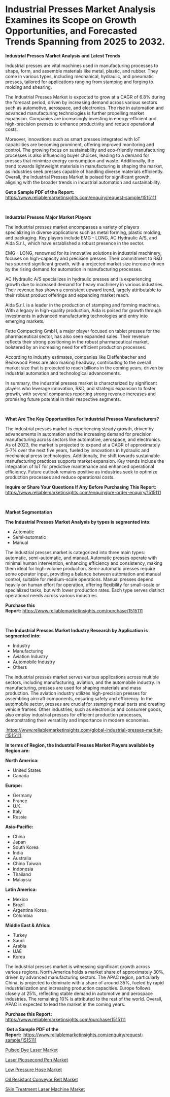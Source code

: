 <p><h1>Industrial Presses Market Analysis Examines its Scope on Growth Opportunities, and Forecasted Trends Spanning from 2025 to 2032.</h1></p><p><strong>Industrial Presses Market Analysis and Latest Trends</strong></p>
<p><p>Industrial presses are vital machines used in manufacturing processes to shape, form, and assemble materials like metal, plastic, and rubber. They come in various types, including mechanical, hydraulic, and pneumatic presses, tailored for applications ranging from stamping and forging to molding and shearing.</p><p>The Industrial Presses Market is expected to grow at a CAGR of 6.8% during the forecast period, driven by increasing demand across various sectors such as automotive, aerospace, and electronics. The rise in automation and advanced manufacturing technologies is further propelling market expansion. Companies are increasingly investing in energy-efficient and high-precision presses to enhance productivity and reduce operational costs.</p><p>Moreover, innovations such as smart presses integrated with IoT capabilities are becoming prominent, offering improved monitoring and control. The growing focus on sustainability and eco-friendly manufacturing processes is also influencing buyer choices, leading to a demand for presses that minimize energy consumption and waste. Additionally, the trend towards lightweight materials in manufacturing is shaping the market, as industries seek presses capable of handling diverse materials efficiently. Overall, the Industrial Presses Market is poised for significant growth, aligning with the broader trends in industrial automation and sustainability.</p></p>
<p><strong>Get a Sample PDF of the Report:&nbsp;</strong> <a href="https://www.reliablemarketinsights.com/enquiry/request-sample/1515111?utm_campaign=2956&utm_medium=2&utm_source=Github&utm_content=ia&utm_term=10042025&utm_id=industrial-presses">https://www.reliablemarketinsights.com/enquiry/request-sample/1515111</a></p>
<p>&nbsp;</p>
<p><strong>Industrial Presses Major Market Players</strong></p>
<p><p>The industrial presses market encompasses a variety of players specializing in diverse applications such as metal forming, plastic molding, and packaging. Key players include EMG - LONG, AC Hydraulic A/S, and Aida S.r.l., which have established a robust presence in the sector. </p><p>EMG - LONG, renowned for its innovative solutions in industrial machinery, focuses on high-capacity and precision presses. Their commitment to R&D has spurred significant growth, with a projected market size increase driven by the rising demand for automation in manufacturing processes.</p><p>AC Hydraulic A/S specializes in hydraulic presses and is experiencing growth due to increased demand for heavy machinery in various industries. Their revenue has shown a consistent upward trend, largely attributable to their robust product offerings and expanding market reach.</p><p>Aida S.r.l. is a leader in the production of stamping and forming machines. With a legacy in high-quality production, Aida is poised for growth through investments in advanced manufacturing technologies and entry into emerging markets.</p><p>Fette Compacting GmbH, a major player focused on tablet presses for the pharmaceutical sector, has also seen expanded sales. Their revenue reflects their strong positioning in the robust pharmaceutical market, bolstered by an increasing need for efficient production processes.</p><p>According to industry estimates, companies like Dieffenbacher and Beckwood Press are also making headway, contributing to the overall market size that is projected to reach billions in the coming years, driven by industrial automation and technological advancements.</p><p>In summary, the industrial presses market is characterized by significant players who leverage innovation, R&D, and strategic expansion to foster growth, with several companies reporting strong revenue increases and promising future potential in their respective segments.</p></p>
<p>&nbsp;</p>
<p><strong>What Are The Key Opportunities For Industrial Presses Manufacturers?</strong></p>
<p><p>The industrial presses market is experiencing steady growth, driven by advancements in automation and the increasing demand for precision manufacturing across sectors like automotive, aerospace, and electronics. As of 2023, the market is projected to expand at a CAGR of approximately 5-7% over the next five years, fueled by innovations in hydraulic and mechanical press technologies. Additionally, the shift towards sustainable manufacturing practices supports market expansion. Key trends include the integration of IoT for predictive maintenance and enhanced operational efficiency. Future outlook remains positive as industries seek to optimize production processes and reduce operational costs.</p></p>
<p><strong>Inquire or Share Your Questions If Any Before Purchasing This Report:</strong> <a href="https://www.reliablemarketinsights.com/enquiry/pre-order-enquiry/1515111?utm_campaign=2956&utm_medium=2&utm_source=Github&utm_content=ia&utm_term=10042025&utm_id=industrial-presses">https://www.reliablemarketinsights.com/enquiry/pre-order-enquiry/1515111</a></p>
<p>&nbsp;</p>
<p><strong>Market Segmentation</strong></p>
<p><strong>The Industrial Presses Market Analysis by types is segmented into:</strong></p>
<p><ul><li>Automatic</li><li>Semi-automatic</li><li>Manual</li></ul></p>
<p><p>The industrial presses market is categorized into three main types: automatic, semi-automatic, and manual. Automatic presses operate with minimal human intervention, enhancing efficiency and consistency, making them ideal for high-volume production. Semi-automatic presses require some operator input, providing a balance between automation and manual control, suitable for medium-scale operations. Manual presses depend heavily on human effort for operation, offering flexibility for small-scale or specialized tasks, but with lower production rates. Each type serves distinct operational needs across various industries.</p></p>
<p><strong>Purchase this Report:&nbsp;</strong><a href="https://www.reliablemarketinsights.com/purchase/1515111?utm_campaign=2956&utm_medium=2&utm_source=Github&utm_content=ia&utm_term=10042025&utm_id=industrial-presses">https://www.reliablemarketinsights.com/purchase/1515111</a></p>
<p>&nbsp;</p>
<p><strong>The Industrial Presses Market Industry Research by Application is segmented into:</strong></p>
<p><ul><li>Industry</li><li>Manufacturing</li><li>Aviation Industry</li><li>Automobile Industry</li><li>Others</li></ul></p>
<p><p>The industrial presses market serves various applications across multiple sectors, including manufacturing, aviation, and the automobile industry. In manufacturing, presses are used for shaping materials and mass production. The aviation industry utilizes high-precision presses for assembling aircraft components, ensuring safety and efficiency. In the automobile sector, presses are crucial for stamping metal parts and creating vehicle frames. Other industries, such as electronics and consumer goods, also employ industrial presses for efficient production processes, demonstrating their versatility and importance in modern economies.</p></p>
<p><a href="https://www.reliablemarketinsights.com/global-industrial-presses-market-r1515111?utm_campaign=2956&utm_medium=2&utm_source=Github&utm_content=ia&utm_term=10042025&utm_id=industrial-presses">&nbsp;https://www.reliablemarketinsights.com/global-industrial-presses-market-r1515111</a></p>
<p><strong>In terms of Region, the Industrial Presses Market Players available by Region are:</strong></p>
<p>
    <p> <strong> North America: </strong>
        <ul>
            <li>United States</li>
            <li>Canada</li>
        </ul>
        </p> 
    <p> <strong> Europe: </strong>
        <ul>
            <li>Germany</li>
            <li>France</li>
            <li>U.K.</li>
            <li>Italy</li>
            <li>Russia</li>
        </ul>
        </p> 
    <p> <strong> Asia-Pacific: </strong>
        <ul>
            <li>China</li>
            <li>Japan</li>
            <li>South Korea</li>
            <li>India</li>
            <li>Australia</li>
            <li>China Taiwan</li>
            <li>Indonesia</li>
            <li>Thailand</li>
            <li>Malaysia</li>
        </ul>
        </p> 
    <p> <strong> Latin America: </strong>
        <ul>
            <li>Mexico</li>
            <li>Brazil</li>
            <li>Argentina Korea</li>
            <li>Colombia</li>
        </ul>
        </p> 
    <p> <strong> Middle East & Africa: </strong>
        <ul>
            <li>Turkey</li>
            <li>Saudi</li>
            <li>Arabia</li>
            <li>UAE</li>
            <li>Korea</li>
        </ul>
    </p>
    </p>
<p><p>The industrial presses market is witnessing significant growth across various regions. North America holds a market share of approximately 30%, driven by advanced manufacturing sectors. The APAC region, particularly China, is projected to dominate with a share of around 35%, fueled by rapid industrialization and increasing production capacities. Europe follows closely at 25%, reflecting stable demand in automotive and aerospace industries. The remaining 10% is attributed to the rest of the world. Overall, APAC is expected to lead the market in the coming years.</p></p>
<p><strong>Purchase this Report: </strong><a href="https://www.reliablemarketinsights.com/purchase/1515111?utm_campaign=2956&utm_medium=2&utm_source=Github&utm_content=ia&utm_term=10042025&utm_id=industrial-presses">https://www.reliablemarketinsights.com/purchase/1515111</a></p>
<p>&nbsp;<strong>Get a Sample PDF of the Report:&nbsp;&nbsp;</strong><a href="https://www.reliablemarketinsights.com/enquiry/request-sample/1515111?utm_campaign=2956&utm_medium=2&utm_source=Github&utm_content=ia&utm_term=10042025&utm_id=industrial-presses">https://www.reliablemarketinsights.com/enquiry/request-sample/1515111</a></p>
<p><strong></strong></p>
<p><p><a href="https://www.linkedin.com/pulse/revolutionizing-success-in-depth-review-theglobal-pulsed-dye-izshe?utm_campaign=2956&utm_medium=2&utm_source=Github&utm_content=ia&utm_term=10042025&utm_id=industrial-presses">Pulsed Dye Laser Market</a></p><p><a href="https://www.linkedin.com/pulse/laser-picosecond-pen-market-drivers-challenges-forecast-br96e?utm_campaign=2956&utm_medium=2&utm_source=Github&utm_content=ia&utm_term=10042025&utm_id=industrial-presses">Laser Picosecond Pen Market</a></p><p><a href="https://github.com/giardafshaxb/Market-Research-Report-List-1/blob/main/low-pressure-hose-market.md?utm_campaign=2956&utm_medium=2&utm_source=Github&utm_content=ia&utm_term=10042025&utm_id=industrial-presses">Low Pressure Hose Market</a></p><p><a href="https://github.com/ludongfomban/Market-Research-Report-List-1/blob/main/oil-resistant-conveyor-belt-market.md?utm_campaign=2956&utm_medium=2&utm_source=Github&utm_content=ia&utm_term=10042025&utm_id=industrial-presses">Oil Resistant Conveyor Belt Market</a></p><p><a href="https://www.linkedin.com/pulse/success-formula-growing-skin-treatment-laser-machine-market-analysispromising-gz4ne?utm_campaign=2956&utm_medium=2&utm_source=Github&utm_content=ia&utm_term=10042025&utm_id=industrial-presses">Skin Treatment Laser Machine Market</a></p></p>